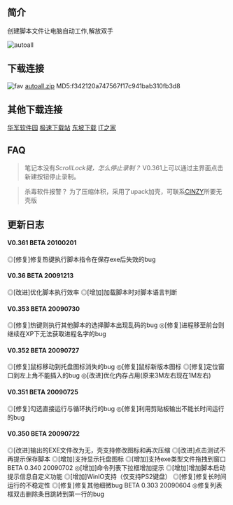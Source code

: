 ## 简介

创建脚本文件让电脑自动工作,解放双手

![autoall](https://www.cinzy.com/assets/autoall.png)

## 下载连接

![fav](https://github.com/cinzy/cinzy.github.io/assets/33305897/fa43b70f-7ca7-4899-9146-264712f50447) [autoall.zip](https://github.com/user-attachments/files/15964020/autoall.zip)
MD5:f342120a747567f17c941bab310fb3d8
## 其他下载连接
[华军软件园](https://m.onlinedown.net/soft/975927.htm)
[极速下载站](https://www.mydown.com/soft/254/726017754.shtml)
[东坡下载](http://www.uzzf.com/soft/467723.html)
[IT之家](https://www.ithome.com/0/008/905.htm)

## FAQ

> 笔记本没有*ScrollLock键，怎么停止录制？*
> V0.361上可以通过主界面点击新建按钮停止录制。

> 杀毒软件报警？
> 为了压缩体积，采用了upack加壳，可联系[CINZY](/about.html)所要无壳版

## 更新日志

#### V0.361  BETA 20100201
◎[修复]修复热键执行脚本指令在保存exe后失效的bug
#### V0.36  BETA 20091213
◎[改进]优化脚本执行效率
◎[增加]加载脚本时对脚本语言判断
#### V0.353 BETA 20090730
◎[修复]热键则执行其他脚本的选择脚本出现乱码的bug
◎[修复]进程移至前台则继续在XP下无法获取进程名字的bug
#### V0.352 BETA 20090727
◎[修复]鼠标移动到托盘图标消失的bug
◎[修复]鼠标新版本图标
◎[修复]定位窗口到左上角不能插入的bug
◎[改进]优化内存占用(原来3M左右现在1M左右)
#### V0.351 BETA 20090725
◎[修复]勾选直接运行与循环执行的bug
◎[修复]利用剪贴板输出不能长时间运行的bug
#### V0.350 BETA 20090722
◎[改进]输出的EXE文件改为无，壳支持修改图标和再次压缩
◎[改进]点击测试不再提示保存脚本
◎[增加]支持显示托盘图标
◎[增加]支持exe类型文件拖拽到窗口
BETA 0.340  20090702
◎[增加]命令列表下拉框增加提示
◎[增加]增加脚本启动提示信息自定义功能
◎[增加]WinIO支持（仅支持PS2键盘）
◎[修复]修复长时间运行的不稳定性
◎[修复]修复其他细微bug
BETA 0.303  20090604
◎修复列表框双击删除条目跳转到第一行的bug



<!-- ##{"timestamp":1264994727}## -->